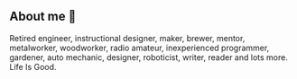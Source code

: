## About me 👋

Retired engineer, instructional designer, maker, brewer, mentor, metalworker, woodworker, radio amateur, inexperienced programmer, 
gardener, auto mechanic, designer, roboticist, writer, reader and lots more. Life Is Good.

<!--
**Donoroto/Donoroto** is a ✨ _special_ ✨ repository because its `README.md` (this file) appears on your GitHub profile.

Here are some ideas to get you started:

- 🔭 I’m currently working on ...
- 🌱 I’m currently learning ...
- 👯 I’m looking to collaborate on ...
- 🤔 I’m looking for help with ...
- 💬 Ask me about ...
- 📫 How to reach me: ...
- 😄 Pronouns: ...
- ⚡ Fun fact: ...
-->
